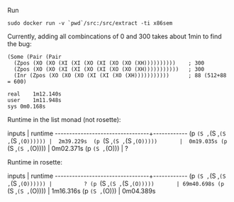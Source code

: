 Run

    sudo docker run -v `pwd`/src:/src/extract -ti x86sem

Currently, adding all combincations of 0 and 300 takes about 1min to find the
bug:

    (Some (Pair (Pair 
      (Zpos (XO (XO (XI (XI (XO (XI (XO (XO (XH))))))))))    ; 300
      (Zpos (XO (XO (XI (XI (XO (XI (XO (XO (XH)))))))))))   ; 300
      (Inr (Zpos (XO (XO (XO (XI (XI (XO (XH)))))))))))      ; 88 (512+88 = 600)

    real    1m12.140s
    user    1m11.948s
    sys 0m0.168s


Runtime in the list monad (not rosette):

inputs                           |  runtime
---------------------------------+------------
(p `(S ,`(S ,`(S ,`(S ,`(O)))))) |  2m39.229s 
(p `(S ,`(S ,`(S ,`(O)))))       |  0m19.035s
(p `(S ,`(S ,`(O))))             |  0m02.371s
(p `(S ,`(O)))                   |          ?

Runtime in rosette:

inputs                           |  runtime
---------------------------------+------------
(p `(S ,`(S ,`(S ,`(S ,`(O)))))) |          ?
(p `(S ,`(S ,`(S ,`(O)))))       | 69m40.698s
(p `(S ,`(S ,`(O))))             |  1m16.316s
(p `(S ,`(O)))                   |  0m04.389s


